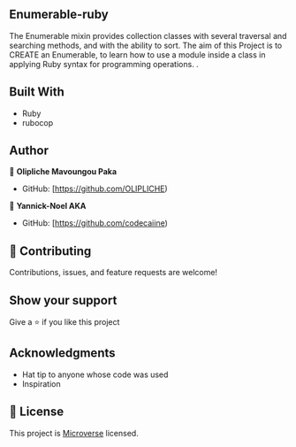 ## Enumerable-ruby
 The Enumerable mixin provides collection classes with several traversal and searching methods, and with the ability to sort. The aim of this Project is to CREATE an Enumerable, to learn how to use a module inside a class in applying Ruby syntax for programming operations.
.
## Built With
- Ruby
- rubocop

## Author
👤 **Olipliche Mavoungou Paka**
- GitHub: [https://github.com/OLIPLICHE)

👤 **Yannick-Noel AKA**
- GitHub: [https://github.com/codecaiine)

## 🤝 Contributing
Contributions, issues, and feature requests are welcome!

## Show your support
Give a ⭐️ if you like this project
## Acknowledgments
- Hat tip to anyone whose code was used
- Inspiration

## 📝 License
This project is [Microverse](https://www.microverse.org/) licensed.
